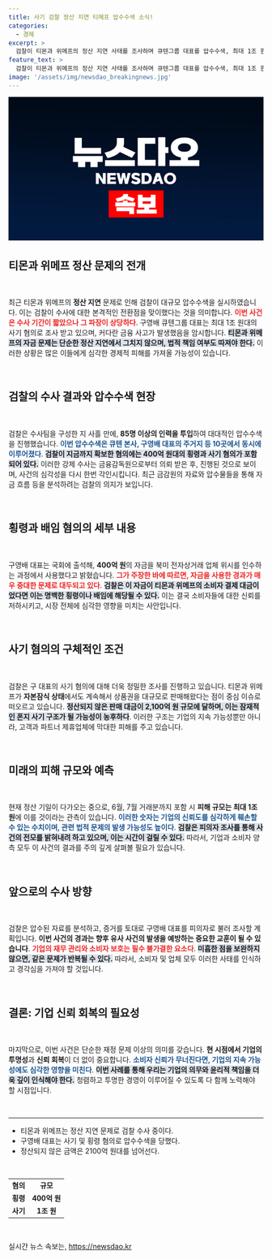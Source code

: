 ```yaml
---
title: 사기 검찰 정산 지연 티메프 압수수색 소식!
categories:
  - 경제
excerpt: >
  검찰이 티몬과 위메프의 정산 지연 사태를 조사하며 큐텐그룹 대표를 압수수색, 최대 1조 원대 사기 혐의로 수사에 착수했습니다. 소비자 결제 대금이 횡령 및 배임에 활용됐다는 의혹이 제기되고 있습니다.
feature_text: >
  검찰이 티몬과 위메프의 정산 지연 사태를 조사하며 큐텐그룹 대표를 압수수색, 최대 1조 원대 사기 혐의로 수사에 착수했습니다. 소비자 결제 대금이 횡령 및 배임에 활용됐다는 의혹이 제기되고 있습니다.
image: '/assets/img/newsdao_breakingnews.jpg'
---
```


<p><img src="/assets/img/newsdao_breakingnews.jpg" alt="flaretime 속보" /></p>

<h2 data-ke-size="size26">티몬과 위메프 정산 문제의 전개</h2>

<p data-ke-size="size16">&nbsp;</p>

<p>최근 티몬과 위메프의 <b>정산 지연</b> 문제로 인해 검찰이 대규모 압수수색을 실시하였습니다. 이는 검찰이 수사에 대한 본격적인 전환점을 맞이했다는 것을 의미합니다. <b><span style="color: #ee2323;">이번 사건은 수사 기간이 짧았으나 그 파장이 상당하다</span></b>. 구영배 큐텐그룹 대표는 최대 1조 원대의 사기 혐의로 조사 받고 있으며, 커다란 금융 사고가 발생했음을 암시합니다. <b><span style="background-color: #21538527;">티몬과 위메프의 자금 문제는 단순한 정산 지연에서 그치지 않으며, 법적 책임 여부도 따져야 한다.</span></b> 이러한 상황은 많은 이들에게 심각한 경제적 피해를 가져올 가능성이 있습니다. </p>

<p data-ke-size="size16">&nbsp;</p>

<h2 data-ke-size="size26">검찰의 수사 결과와 압수수색 현장</h2>

<p data-ke-size="size16">&nbsp;</p>

<p>검찰은 수사팀을 구성한 지 사흘 만에, <b>85명 이상의 인력을 투입</b>하여 대대적인 압수수색을 진행했습니다. <b><span style="color: #1a5490;">이번 압수수색은 큐텐 본사, 구영배 대표의 주거지 등 10곳에서 동시에 이루어졌다</span></b>. <b><span style="background-color: #21538527;">검찰이 지금까지 확보한 혐의에는 400억 원대의 횡령과 사기 혐의가 포함되어 있다.</span></b> 이러한 강제 수사는 금융감독원으로부터 의뢰 받은 후, 진행된 것으로 보이며, 사건의 심각성을 다시 한번 각인시킵니다. 최근 금감원의 자료와 압수물들을 통해 자금 흐름 등을 분석하려는 검찰의 의지가 보입니다.</p>

<p data-ke-size="size16">&nbsp;</p>

<h2 data-ke-size="size26">횡령과 배임 혐의의 세부 내용</h2>

<p data-ke-size="size16">&nbsp;</p>

<p>구영배 대표는 국회에 출석해, <b>400억 원</b>의 자금을 북미 전자상거래 업체 위시를 인수하는 과정에서 사용했다고 밝혔습니다. <b><span style="color: #ee2323;">그가 주장한 바에 따르면, 자금을 사용한 경과가 매우 중대한 문제로 대두되고 있다</span></b>. <b><span style="background-color: #21538527;">검찰은 이 자금이 티몬과 위메프의 소비자 결제 대금이었다면 이는 명백한 횡령이나 배임에 해당될 수 있다.</span></b> 이는 결국 소비자들에 대한 신뢰를 저하시키고, 시장 전체에 심각한 영향을 미치는 사안입니다.</p>

<p data-ke-size="size16">&nbsp;</p>

<h2 data-ke-size="size26">사기 혐의의 구체적인 조건</h2>

<p data-ke-size="size16">&nbsp;</p>

<p>검찰은 구 대표의 사기 혐의에 대해 더욱 정밀한 조사를 진행하고 있습니다. 티몬과 위메프가 <b>자본잠식 상태</b>에서도 계속해서 상품권을 대규모로 판매해왔다는 점이 중심 이슈로 떠오르고 있습니다. <b><span style="background-color: #21538527;">정산되지 않은 판매 대금이 2,100억 원 규모에 달하며, 이는 잠재적인 폰지 사기 구조가 될 가능성이 농후하다</span></b>. 이러한 구조는 기업의 지속 가능성뿐만 아니라, 고객과 파트너 제휴업체에 막대한 피해를 주고 있습니다.</p>

<p data-ke-size="size16">&nbsp;</p>

<h2 data-ke-size="size26">미래의 피해 규모와 예측</h2>

<p data-ke-size="size16">&nbsp;</p>

<p>현재 정산 기일이 다가오는 중으로, 6월, 7월 거래분까지 포함 시 <b>피해 규모는 최대 1조 원</b>에 이를 것이라는 관측이 있습니다. <b><span style="color: #1a5490;">이러한 숫자는 기업의 신뢰도를 심각하게 훼손할 수 있는 수치이며, 관련 법적 문제의 발생 가능성도 높이다</span></b>. <b><span style="background-color: #21538527;">검찰은 피의자 조사를 통해 사건의 전모를 밝혀내려 하고 있으며, 이는 시간이 걸릴 수 있다.</span></b> 따라서, 기업과 소비자 양측 모두 이 사건의 결과를 주의 깊게 살펴볼 필요가 있습니다.</p>

<p data-ke-size="size16">&nbsp;</p>

<h2 data-ke-size="size26">앞으로의 수사 방향</h2>

<p data-ke-size="size16">&nbsp;</p>

<p>검찰은 압수된 자료를 분석하고, 증거를 토대로 구영배 대표를 피의자로 불러 조사할 계획입니다. <b>이번 사건의 경과는 향후 유사 사건의 발생을 예방하는 중요한 교훈이 될 수 있습니다</b>. <b><span style="color: #ee2323;">기업의 재무 관리와 소비자 보호는 필수 불가결한 요소다</span></b>. <b><span style="background-color: #21538527;">미흡한 점을 보완하지 않으면, 같은 문제가 반복될 수 있다.</span></b> 따라서, 소비자 및 업체 모두 이러한 사태를 인식하고 경각심을 가져야 할 것입니다.</p>

<p data-ke-size="size16">&nbsp;</p>

<h2 data-ke-size="size26">결론: 기업 신뢰 회복의 필요성</h2>

<p data-ke-size="size16">&nbsp;</p>

<p>마지막으로, 이번 사건은 단순한 재정 문제 이상의 의미를 갖습니다. <b>현 시점에서 기업의 투명성</b>과 <b>신뢰 회복</b>이 더 없이 중요합니다. <b><span style="color: #1a5490;">소비자 신뢰가 무너진다면, 기업의 지속 가능성에도 심각한 영향을 미친다</span></b>. <b><span style="background-color: #21538527;">이번 사례를 통해 우리는 기업의 의무와 윤리적 책임을 더욱 깊이 인식해야 한다.</span></b> 청렴하고 투명한 경영이 이루어질 수 있도록 다 함께 노력해야 할 시점입니다.</p>

<p data-ke-size="size16">&nbsp;</p>

<hr>

<ul>
    <li>티몬과 위메프는 정산 지연 문제로 검찰 수사 중이다.</li>
    <li>구영배 대표는 사기 및 횡령 혐의로 압수수색을 당했다.</li>
    <li>정산되지 않은 금액은 2100억 원대를 넘어선다.</li>
</ul>

<p data-ke-size="size16">&nbsp;</p>

<table>
    <tr>
        <td style="text-align: center; height: 17px;"><b>혐의</b></td>
        <td style="text-align: center; height: 17px;"><b>규모</b></td>
    </tr>
    <tr>
        <td style="text-align: center; height: 17px;"><b>횡령</b></td>
        <td style="text-align: center; height: 17px;"><b>400억 원</b></td>
    </tr>
    <tr>
        <td style="text-align: center; height: 17px;"><b>사기</b></td>
        <td style="text-align: center; height: 17px;"><b>1조 원</b></td>
    </tr>
</table>

<p data-ke-size="size16">&nbsp;</p>
실시간 뉴스 속보는, <a href="https://newsdao.kr" rel="dofollow">https://newsdao.kr</a>


